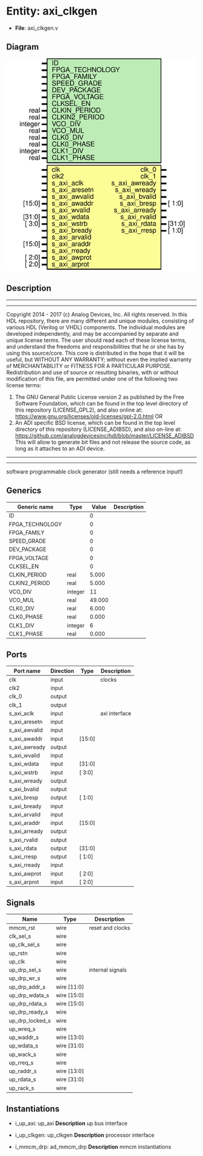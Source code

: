 # Entity: axi_clkgen

- **File**: axi_clkgen.v
## Diagram

![Diagram](axi_clkgen.svg "Diagram")
## Description

***************************************************************************
 ***************************************************************************
 Copyright 2014 - 2017 (c) Analog Devices, Inc. All rights reserved.
 In this HDL repository, there are many different and unique modules, consisting
 of various HDL (Verilog or VHDL) components. The individual modules are
 developed independently, and may be accompanied by separate and unique license
 terms.
 The user should read each of these license terms, and understand the
 freedoms and responsibilities that he or she has by using this source/core.
 This core is distributed in the hope that it will be useful, but WITHOUT ANY
 WARRANTY; without even the implied warranty of MERCHANTABILITY or FITNESS FOR
 A PARTICULAR PURPOSE.
 Redistribution and use of source or resulting binaries, with or without modification
 of this file, are permitted under one of the following two license terms:
   1. The GNU General Public License version 2 as published by the
      Free Software Foundation, which can be found in the top level directory
      of this repository (LICENSE_GPL2), and also online at:
      <https://www.gnu.org/licenses/old-licenses/gpl-2.0.html>
 OR
   2. An ADI specific BSD license, which can be found in the top level directory
      of this repository (LICENSE_ADIBSD), and also on-line at:
      https://github.com/analogdevicesinc/hdl/blob/master/LICENSE_ADIBSD
      This will allow to generate bit files and not release the source code,
      as long as it attaches to an ADI device.
 ***************************************************************************
 ***************************************************************************
 software programmable clock generator (still needs a reference input!)
 
## Generics

| Generic name    | Type    | Value  | Description |
| --------------- | ------- | ------ | ----------- |
| ID              |         | 0      |             |
| FPGA_TECHNOLOGY |         | 0      |             |
| FPGA_FAMILY     |         | 0      |             |
| SPEED_GRADE     |         | 0      |             |
| DEV_PACKAGE     |         | 0      |             |
| FPGA_VOLTAGE    |         | 0      |             |
| CLKSEL_EN       |         | 0      |             |
| CLKIN_PERIOD    | real    | 5.000  |             |
| CLKIN2_PERIOD   | real    | 5.000  |             |
| VCO_DIV         | integer | 11     |             |
| VCO_MUL         | real    | 49.000 |             |
| CLK0_DIV        | real    | 6.000  |             |
| CLK0_PHASE      | real    | 0.000  |             |
| CLK1_DIV        | integer | 6      |             |
| CLK1_PHASE      | real    | 0.000  |             |
## Ports

| Port name     | Direction | Type   | Description   |
| ------------- | --------- | ------ | ------------- |
| clk           | input     |        | clocks        |
| clk2          | input     |        |               |
| clk_0         | output    |        |               |
| clk_1         | output    |        |               |
| s_axi_aclk    | input     |        | axi interface |
| s_axi_aresetn | input     |        |               |
| s_axi_awvalid | input     |        |               |
| s_axi_awaddr  | input     | [15:0] |               |
| s_axi_awready | output    |        |               |
| s_axi_wvalid  | input     |        |               |
| s_axi_wdata   | input     | [31:0] |               |
| s_axi_wstrb   | input     | [ 3:0] |               |
| s_axi_wready  | output    |        |               |
| s_axi_bvalid  | output    |        |               |
| s_axi_bresp   | output    | [ 1:0] |               |
| s_axi_bready  | input     |        |               |
| s_axi_arvalid | input     |        |               |
| s_axi_araddr  | input     | [15:0] |               |
| s_axi_arready | output    |        |               |
| s_axi_rvalid  | output    |        |               |
| s_axi_rdata   | output    | [31:0] |               |
| s_axi_rresp   | output    | [ 1:0] |               |
| s_axi_rready  | input     |        |               |
| s_axi_awprot  | input     | [ 2:0] |               |
| s_axi_arprot  | input     | [ 2:0] |               |
## Signals

| Name            | Type        | Description       |
| --------------- | ----------- | ----------------- |
| mmcm_rst        | wire        | reset and clocks  |
| clk_sel_s       | wire        |                   |
| up_clk_sel_s    | wire        |                   |
| up_rstn         | wire        |                   |
| up_clk          | wire        |                   |
| up_drp_sel_s    | wire        | internal signals  |
| up_drp_wr_s     | wire        |                   |
| up_drp_addr_s   | wire [11:0] |                   |
| up_drp_wdata_s  | wire [15:0] |                   |
| up_drp_rdata_s  | wire [15:0] |                   |
| up_drp_ready_s  | wire        |                   |
| up_drp_locked_s | wire        |                   |
| up_wreq_s       | wire        |                   |
| up_waddr_s      | wire [13:0] |                   |
| up_wdata_s      | wire [31:0] |                   |
| up_wack_s       | wire        |                   |
| up_rreq_s       | wire        |                   |
| up_raddr_s      | wire [13:0] |                   |
| up_rdata_s      | wire [31:0] |                   |
| up_rack_s       | wire        |                   |
## Instantiations

- i_up_axi: up_axi
**Description**
up bus interface

- i_up_clkgen: up_clkgen
**Description**
processor interface

- i_mmcm_drp: ad_mmcm_drp
**Description**
mmcm instantiations

